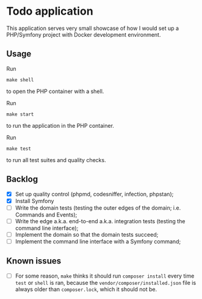 # Todo application

This application serves very small showcase of how I would set up a PHP/Symfony project with Docker development
environment.

## Usage

Run

    make shell

to open the PHP container with a shell.

Run

    make start

to run the application in the PHP container.

Run

    make test

to run all test suites and quality checks.

## Backlog

- [x] Set up quality control (phpmd, codesniffer, infection, phpstan);
- [x] Install Symfony
- [ ] Write the domain tests (testing the outer edges of the domain; i.e. Commands and Events);
- [ ] Write the edge a.k.a. end-to-end a.k.a. integration tests (testing the command line interface);
- [ ] Implement the domain so that the domain tests succeed;
- [ ] Implement the command line interface with a Symfony command;

## Known issues

- [ ] For some reason, `make` thinks it should run `composer install` every time `test` or `shell` is ran, because the
  `vendor/composer/installed.json` file is always older than `composer.lock`, which it should not be.

